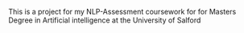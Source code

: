 
This is a project for my NLP-Assessment coursework for for Masters Degree in 
Artificial intelligence at the University of Salford 
